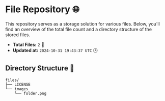 # File Repository 🌐

This repository serves as a storage solution for various files. Below, you'll find an overview of the total file count and a directory structure of the stored files.

- **Total Files:** `2` 📁
- **Updated at:** `2024-10-31 19:43:37 UTC` 🕒

## Directory Structure 📂

```
files/
├── LICENSE
└── images
    └── folder.png

```